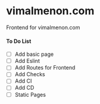 # vimalmenon.com
Frontend for vimalmenon.com

#### To Do List
- [ ] Add basic page
- [ ] Add Eslint
- [ ] Add Routes for Frontend
- [ ] Add Checks
- [ ] Add CI
- [ ] Add CD
- [ ] Static Pages
